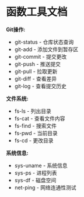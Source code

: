 # 函数工具文档

**Git操作:**
- git-status   - 仓库状态查询
- git-add      - 添加文件到暂存区
- git-commit   - 提交更改
- git-push     - 推送提交
- git-pull     - 拉取更新
- git-diff     - 查看差异
- git-log      - 查看提交历史

**文件系统:**
- fs-ls   - 列出目录
- fs-cat  - 查看文件内容
- fs-find - 搜索文件
- fs-pwd  - 当前目录
- fs-cd   - 更改目录

**系统信息:**
- sys-uname - 系统信息
- sys-ps    - 进程列表
- sys-df    - 磁盘空间
- net-ping  - 网络连通性测试
